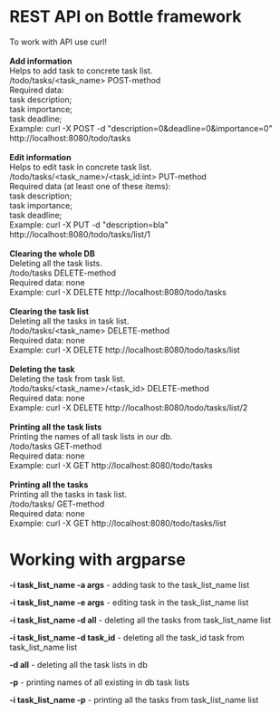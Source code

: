 # REST API on Bottle framework
To work with API use curl!<br/>
<br/>
<strong> Add information</strong><br/>
Helps to add task to concrete task list.<br/>
/todo/tasks/<task_name> POST-method<br/>
Required data:<br/>
task description;<br/>
task importance;<br/>
task deadline;<br/>
Example: curl -X POST -d "description=0&deadline=0&importance=0" http://localhost:8080/todo/tasks
<br/>
<br/><strong>Edit information</strong><br/>
Helps to edit task in concrete task list.<br/>
/todo/tasks/<task_name>/<task_id:int> PUT-method<br/>
Required data (at least one of these items):<br/>
task description;<br/>
task importance;<br/>
task deadline;<br/>
Example: curl -X PUT -d "description=bla" http://localhost:8080/todo/tasks/list/1
<br/>
<br/><strong>Clearing the whole DB</strong><br/>
Deleting all the task lists.<br/>
/todo/tasks DELETE-method<br/>
Required data: none<br/>
Example: curl -X DELETE http://localhost:8080/todo/tasks
<br/>
<br/><strong>Clearing the task list</strong><br/>
Deleting all the tasks in task list.<br/>
/todo/tasks/<task_name> DELETE-method<br/>
Required data: none<br/>
Example: curl -X DELETE http://localhost:8080/todo/tasks/list
<br/>
<br/><strong>Deleting the task</strong><br/>
Deleting the task from task list.<br/>
/todo/tasks/<task_name>/<task_id> DELETE-method<br/>
Required data: none<br/>
Example: curl -X DELETE http://localhost:8080/todo/tasks/list/2
<br/>
<br/><strong>Printing all the task lists</strong><br/>
Printing the names of all task lists in our db.<br/>
/todo/tasks GET-method<br/>
Required data: none<br/>
Example: curl -X GET http://localhost:8080/todo/tasks
<br/>
<br/><strong>Printing all the tasks</strong><br/>
Printing all the tasks in task list.<br/>
/todo/tasks/<name> GET-method<br/>
Required data: none<br/>
Example: curl -X GET http://localhost:8080/todo/tasks/list

# Working with argparse

<strong>-i task_list_name -a args</strong> - adding task to the task_list_name list

<strong>-i task_list_name -e args</strong> - editing task in the task_list_name list

<strong>-i task_list_name -d all</strong> - deleting all the tasks from task_list_name list

<strong>-i task_list_name -d task_id</strong> - deleting all the task_id task from task_list_name list

<strong>-d all</strong> - deleting all the task lists in db

<strong>-p</strong> - printing names of all existing in db task lists

<strong>-i task_list_name -p</strong> - printing all the tasks from task_list_name list



